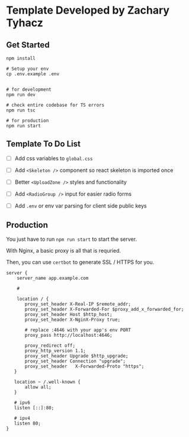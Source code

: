 # Template Developed by Zachary Tyhacz

## Get Started
```
npm install

# Setup your env
cp .env.example .env


# for development
npm run dev

# check entire codebase for TS errors
npm run tsc

# for production
npm run start
```

## Template To Do List
- [ ] Add css variables to `global.css`
- [ ] Add `<Skeleton />` component so react skeleton is imported once
- [ ] Better `<UploadZone />` styles and functionality
- [ ] Add `<RadioGroup />` input for easier radio forms
- [ ] Add `.env` or env var parsing for client side public keys


## Production

You just have to run `npm run start` to start the server.

With Nginx, a basic proxy is all that is requried.

Then, you can use `certbot` to generate SSL / HTTPS for you.

```nginx
server {
    server_name app.example.com

    # 

    location / {
       proxy_set_header X-Real-IP $remote_addr;
       proxy_set_header X-Forwarded-For $proxy_add_x_forwarded_for;
       proxy_set_header Host $http_host;
       proxy_set_header X-NginX-Proxy true;

       # replace :4646 with your app's env PORT
       proxy_pass http://localhost:4646;

       proxy_redirect off;
       proxy_http_version 1.1;
       proxy_set_header Upgrade $http_upgrade;
       proxy_set_header Connection "upgrade";
       proxy_set_header   X-Forwarded-Proto "https";
   }

   location ~ /.well-known {
       allow all;
   }

   # ipv6
   listen [::]:80;

   # ipv4
   listen 80;
}
```


